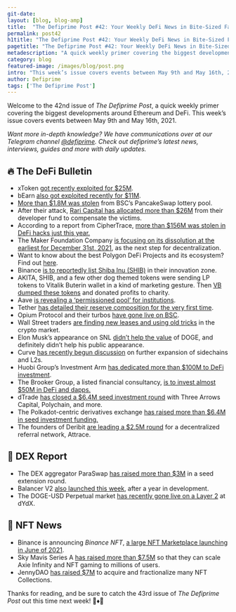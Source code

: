 ```yaml
---
git-date:
layout: [blog, blog-amp]
title:  "The Defiprime Post #42: Your Weekly DeFi News in Bite-Sized Fashion"
permalink: post42
h1title: "The Defiprime Post #42: Your Weekly DeFi News in Bite-Sized Fashion"
pagetitle: "The Defiprime Post #42: Your Weekly DeFi News in Bite-Sized Fashion"
metadescription: "A quick weekly primer covering the biggest developments around Ethereum and DeFi. This week’s issue covers events between May 9th and May 16th, 2021"
category: blog
featured-image: /images/blog/post.png
intro: "This week’s issue covers events between May 9th and May 16th, 2021"
author: Defiprime
tags: ['The Defiprime Post']
---
```


Welcome to the 42nd issue of _The Defiprime Post_, a quick weekly primer covering the biggest developments around Ethereum and DeFi. This week’s issue covers events between May 9th and May 16th, 2021.

_Want more in-depth knowledge? We have communications over at our Telegram channel [@defiprime](https://t.me/defiprime). Check out defiprime’s latest news, interviews, guides and more with daily updates._


## 🔥 The DeFi Bulletin

*   xToken [got recently exploited for $25M](http://etherscan.io/tx/0x7cc7d935d%E2%80%A6).
*   bEarn [also got exploited recently for $11M](https://twitter.com/defiprime/status/1393945308850126851?s=19).
*   [More than $1.8M was stolen](https://medium.com/@cryptopwnage/1-800-000-was-stolen-from-binance-smart-chain-pancakeswap-lottery-pool-ca2afb415f9) from BSC’s PancakeSwap lottery pool.
*   After their attack, [Rari Capital has allocated more than $26M](https://cointelegraph.com/news/rari-capital-allocates-26m-from-developer-fund-to-compensate-hack-victims) from their developer fund to compensate the victims.
*   According to a report from CipherTrace, [more than $156M was stolen in DeFi hacks just this year.](https://decrypt.co/70690/defi-hacks-2021-ciphertrace-report)
*   The Maker Foundation Company [is focusing on its dissolution at the earliest for December 31st, 2021](https://blog.makerdao.com/the-maker-foundation-focuses-on-its-dissolution/), as the next step for decentralization.
*   Want to know about the best Polygon DeFi Projects and its ecosystem? Find out [here](https://defiprime.com/polygon).
*   Binance [is to reportedly list Shiba Inu (SHIB)](https://www.binance.com/en/support/announcement/f1fe616e688b452f9d736753cb2d947a?ref=JLI1VBLA&utm_source=BinanceTwitter&utm_medium=GlobalSocial&utm_campaign=GlobalSocial) in their innovation zone.
*   AKITA, SHIB, and a few other dog themed tokens were sending LP tokens to Vitalik Buterin wallet in a kind of marketing gesture. Then [VB dumped these tokens](https://twitter.com/defiprime/status/1392535058892791809) and donated profits to charity.    
*   Aave [is revealing a ‘permissioned pool’ for institutions](https://cointelegraph.com/news/defi-lending-platform-aave-reveals-private-pool-for-institutions).
*   Tether [has detailed their reserve composition for the very first time](https://www.coindesk.com/tether-first-reserve-composition-report-usdt).
*   Opium Protocol and their turbos [have gone live on BSC](https://medium.com/opium-network/opium-protocol-is-live-on-binance-smart-chain-38e7ed7e773d).
*   Wall Street traders [are finding new leases and using old tricks](https://www.bloomberg.com/news/articles/2021-05-10/wall-street-unleashes-old-tricks-in-2-5-trillion-crypto-jungle?srnd=premium) in the crypto market.
*   Elon Musk’s appearance on SNL [didn’t help the value](https://www.bloomberg.com/opinion/articles/2021-05-10/elon-musk-s-snl-debut-didn-t-help-the-dogecoin-bulls) of DOGE, and definitely didn’t help his public appearance.
*   Curve [has recently begun discussion](https://gov.curve.fi/t/discussion-multi-chain-gauges-to-spread-the-crv-love-on-side-chains-and-l2s/1747) on further expansion of sidechains and L2s.
*   Huobi Group’s Investment Arm [has dedicated more than $100M to DeFi investment](https://www.coindesk.com/huobi-groups-investment-arm-dedicates-100m-to-defi-mergers).
*   The Brooker Group, a listed financial consultancy, [is to invest almost $50M in DeFi and dapps.](https://www.coindesk.com/brooker-group-to-invest-defi-dapp-startups)
*   dTrade [has closed a $6.4M seed investment round](https://medium.com/dtrade/dtrade-closes-6-4m-seed-round-3462d56a80c5) with Three Arrows Capital, Polychain, and more.
*   The Polkadot-centric derivatives exchange [has raised more than $6.4M in seed investment funding.](https://cointelegraph.com/news/polkadot-centric-derivatives-exchange-raises-6-4m-in-seed-funding)
*   The founders of Deribit [are leading a $2.5M round](https://www.theblockcrypto.com/post/104649/deribit-founders-funding-decentralized-referral-network-attrace) for a decentralized referral network, Attrace.

## 💱 DEX Report

*   The DEX aggregator ParaSwap [has raised more than $3M](https://www.theblockcrypto.com/linked/104308/decentralized-exchange-dex-aggregator-paraswap-seed-extension) in a seed extension round.
*   Balancer V2 [also launched this week](https://medium.com/balancer-protocol/the-most-flexible-and-efficient-amm-is-live-meet-balancer-v2-2451a22779b3), after a year in development.
*   The DOGE-USD Perpetual market [has recently gone live on a Layer 2](https://trade.dydx.exchange/r/defiprime) at dYdX.


## 💎 NFT News

*   Binance is announcing _Binance NFT_, [a large NFT Marketplace launching in June of 2021](https://www.binance.com/en/blog/421499824684901995/Introducing-Binance-NFT-A-Groundbreaking-NFT-Marketplace-Launching-June-2021?ref=JLI1VBLA&utm_source=BinanceTwitter&utm_medium=GlobalSocial&utm_campaign=GlobalSocial).
*   Sky Mavis Series A [has raised more than $7.5M](https://axie.substack.com/p/seriesa) so that they can scale Axie Infinity and NFT gaming to millions of users.
*   JennyDAO [has raised $7M](https://www.coindesk.com/dao-raises-7m-to-acquire-and-fractionalize-nft-collections) to acquire and fractionalize many NFT Collections.

Thanks for reading, and be sure to catch the 43rd issue of _The Defiprime Post_ out this time next week! 👋♦️👋